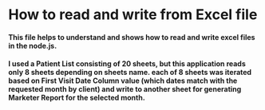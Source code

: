 # How to read and write from Excel file

#### This file helps to understand and shows how to read and write excel files in the node.js. 

#### I used a Patient List consisting of 20 sheets, but this application reads only 8 sheets depending on sheets name. each of 8 sheets was iterated based on First Visit Date Column value (which dates match with the requested month by client) and write to another sheet for generating Marketer Report for the selected month.  